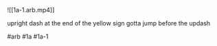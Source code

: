 

![[1a-1.arb.mp4]]

upright dash at the end of the yellow sign
gotta jump before the updash

#arb #1a #1a-1

